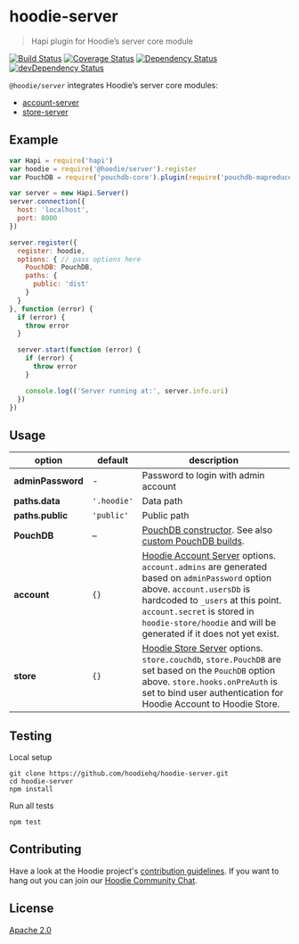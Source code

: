 # hoodie-server

> Hapi plugin for Hoodie’s server core module

[![Build Status](https://travis-ci.org/hoodiehq/hoodie-server.svg?branch=master)](https://travis-ci.org/hoodiehq/hoodie-server)
[![Coverage Status](https://coveralls.io/repos/hoodiehq/hoodie-server/badge.svg?branch=master)](https://coveralls.io/r/hoodiehq/hoodie-server?branch=master)
[![Dependency Status](https://david-dm.org/hoodiehq/hoodie-server.svg)](https://david-dm.org/hoodiehq/hoodie-server)
[![devDependency Status](https://david-dm.org/hoodiehq/hoodie-server/dev-status.svg)](https://david-dm.org/hoodiehq/hoodie-server#info=devDependencies)

`@hoodie/server` integrates Hoodie’s server core modules:

- [account-server](https://github.com/hoodiehq/hoodie-account-server)
- [store-server](https://github.com/hoodiehq/hoodie-store-server)

## Example

```js
var Hapi = require('hapi')
var hoodie = require('@hoodie/server').register
var PouchDB = require('pouchdb-core').plugin(require('pouchdb-mapreduce')).plugin(require('pouchdb-adapter-memory'))

var server = new Hapi.Server()
server.connection({
  host: 'localhost',
  port: 8000
})

server.register({
  register: hoodie,
  options: { // pass options here
    PouchDB: PouchDB,
    paths: {
      public: 'dist'
    }
  }
}, function (error) {
  if (error) {
    throw error
  }

  server.start(function (error) {
    if (error) {
      throw error
    }

    console.log(('Server running at:', server.info.uri)
  })
})
```

## Usage

option                    | default      | description
------------------------- | ------------ | -------------
**adminPassword**         | -            | Password to login with admin account
**paths.data**            | `'.hoodie'`  | Data path
**paths.public**          | `'public'`   | Public path
**PouchDB**               | –            | [PouchDB constructor](https://pouchdb.com/api.html#defaults). See also [custom PouchDB builds](https://pouchdb.com/2016/06/06/introducing-pouchdb-custom-builds.html).
**account**               | `{}`         | [Hoodie Account Server](https://github.com/hoodiehq/hoodie-account-server/tree/master/plugin#options) options. `account.admins` are generated based on `adminPassword` option above. `account.usersDb` is hardcoded to `_users` at this point. `account.secret` is stored in `hoodie-store/hoodie` and will be generated if it does not yet exist.
**store**                 | `{}`         | [Hoodie Store Server](https://github.com/hoodiehq/hoodie-store-server#options) options. `store.couchdb`, `store.PouchDB` are set based on the `PouchDB` option above. `store.hooks.onPreAuth` is set to bind user authentication for Hoodie Account to Hoodie Store.

## Testing

Local setup

```
git clone https://github.com/hoodiehq/hoodie-server.git
cd hoodie-server
npm install
```

Run all tests

```
npm test
```

## Contributing

Have a look at the Hoodie project's [contribution guidelines](https://github.com/hoodiehq/hoodie/blob/master/CONTRIBUTING.md).
If you want to hang out you can join our [Hoodie Community Chat](http://hood.ie/chat/).

## License

[Apache 2.0](LICENSE)
